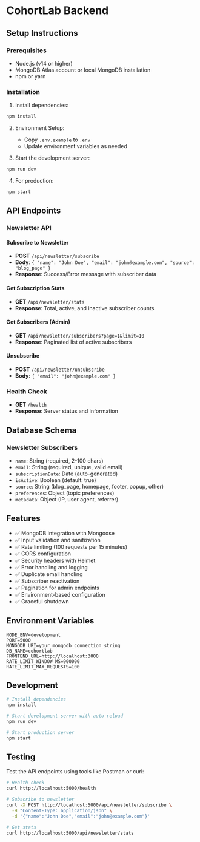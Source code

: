 # CohortLab Backend

## Setup Instructions

### Prerequisites
- Node.js (v14 or higher)
- MongoDB Atlas account or local MongoDB installation
- npm or yarn

### Installation

1. Install dependencies:
```bash
npm install
```

2. Environment Setup:
   - Copy `.env.example` to `.env`
   - Update environment variables as needed

3. Start the development server:
```bash
npm run dev
```

4. For production:
```bash
npm start
```

## API Endpoints

### Newsletter API

#### Subscribe to Newsletter
- **POST** `/api/newsletter/subscribe`
- **Body**: `{ "name": "John Doe", "email": "john@example.com", "source": "blog_page" }`
- **Response**: Success/Error message with subscriber data

#### Get Subscription Stats
- **GET** `/api/newsletter/stats`
- **Response**: Total, active, and inactive subscriber counts

#### Get Subscribers (Admin)
- **GET** `/api/newsletter/subscribers?page=1&limit=10`
- **Response**: Paginated list of active subscribers

#### Unsubscribe
- **POST** `/api/newsletter/unsubscribe`
- **Body**: `{ "email": "john@example.com" }`

### Health Check
- **GET** `/health`
- **Response**: Server status and information

## Database Schema

### Newsletter Subscribers
- `name`: String (required, 2-100 chars)
- `email`: String (required, unique, valid email)
- `subscriptionDate`: Date (auto-generated)
- `isActive`: Boolean (default: true)
- `source`: String (blog_page, homepage, footer, popup, other)
- `preferences`: Object (topic preferences)
- `metadata`: Object (IP, user agent, referrer)

## Features

- ✅ MongoDB integration with Mongoose
- ✅ Input validation and sanitization
- ✅ Rate limiting (100 requests per 15 minutes)
- ✅ CORS configuration
- ✅ Security headers with Helmet
- ✅ Error handling and logging
- ✅ Duplicate email handling
- ✅ Subscriber reactivation
- ✅ Pagination for admin endpoints
- ✅ Environment-based configuration
- ✅ Graceful shutdown

## Environment Variables

```
NODE_ENV=development
PORT=5000
MONGODB_URI=your_mongodb_connection_string
DB_NAME=cohortlab
FRONTEND_URL=http://localhost:3000
RATE_LIMIT_WINDOW_MS=900000
RATE_LIMIT_MAX_REQUESTS=100
```

## Development

```bash
# Install dependencies
npm install

# Start development server with auto-reload
npm run dev

# Start production server
npm start
```

## Testing

Test the API endpoints using tools like Postman or curl:

```bash
# Health check
curl http://localhost:5000/health

# Subscribe to newsletter
curl -X POST http://localhost:5000/api/newsletter/subscribe \
  -H "Content-Type: application/json" \
  -d '{"name":"John Doe","email":"john@example.com"}'

# Get stats
curl http://localhost:5000/api/newsletter/stats
```
